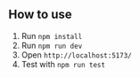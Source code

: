 ## How to use

1. Run `npm install`
2. Run `npm run dev`
3. Open `http://localhost:5173/`
4. Test with `npm run test`
